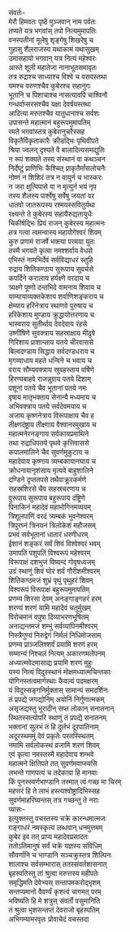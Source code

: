 संवर्तः-  
मेरौ हिमवतः पृष्ठे मुञ्जवान् नाम पर्वतः  
तप्यते यत्र भगवांस् तपो नित्यमुमापतिः  
वनस्पतीनां मूलेषु शृङ्गेषु शिखरेषु च  
गुहासु शैलराजस्य यथाकामं यथासुखम्  
उमासहायो भगवान् यत्र नित्यं महेश्वरः  
आस्ते शूली महातेजा नानाभूतसमावृतः  
तत्र रुद्राश्च साध्याश्च विश्वे च वसवस्तथा  
यमश्च वरुणश्चैव कुबेरश्च सहानुगः  
भूतानि च पिशाचाश्च नासत्यावपि चाश्विनौ  
गन्धर्वाप्सरसश्चैव यक्षा देवर्षयस्तथा  
आदित्या मरुतश्चैव यातुधानाश्च सर्वशः  
उपासन्ते महात्मानं बहुरूपमुमापतिम्  
रमते भगवांस्तत्र कुबेरानुचरैस्सह  
विकृतैर्विकृताकारैः क्रीडद्भिः पृथिवीपते  
श्रिया ज्वलन् दृश्यते वै बालादित्यसमद्युतिः  
न रूपं शक्यते तस्य संस्थानं वा कथञ्चन  
निर्देष्टुं प्राणिभिः कैश्चित् प्राकृतैर्मांसलोचनैः  
नोष्णं न शिशिरं तत्र न वायुर्न च भास्करः  
न जरा क्षुत्पिपासे वा न मृत्युर्न भयं नृप  
तस्य शैलस्य पार्श्वेषु सर्वेषु जयतां वर  
धातवो जातरूपस्य रश्मयस्सवितुर्यथा  
रक्ष्यन्ते ते कुबेरस्य सहायैरुद्यतायुधैः  
चिकीर्षद्भिः प्रियं राजन् कुबेरस्य महात्मनः  
तत्र गत्वा त्वमन्वास्य महायोगेश्वरं शिवम्  
कुरु प्रणामं राजर्षे भक्त्या परमया युतः  
तस्मै भगवते कृत्वा नमश्शर्वाय वेधसे  
एभिस्तं नामभिर्देवं सर्वविद्याधरं स्तुहि  
रुद्राय शितिकण्ठाय सुरूपाय सुवर्चसे  
कपर्दिने करालाय हर्यक्ष्णे वरदाय च  
त्र्यक्ष्णे पूष्णो दन्तभिदे वामनाय शिवाय च  
याम्यायाव्यक्तकेशाय शर्वाणिशङ्कराय च  
क्षेम्याय हरिनेत्राय स्थाणवे पुरुषाय च  
हरिकेशाय मुण्डाय क्रुद्धायोत्तरणाय च  
भास्वराय सुतीर्थाय देवदेवाय रंहसे  
उष्णीषिणे सुवक्त्राय सहस्राक्षाय मीढुषे  
गिरिशाय प्राशान्ताय यतये चीरवाससे  
बिल्वदण्डाय सिद्धाय सर्वदण्डधराय च  
मृगव्याधाय महते धन्विने च भवाय च  
वराय सौम्यवक्त्राय स्रुवहस्ताय वर्षिणे  
हिरण्यबाहवे राजन्नुग्राय पतये दिशाम्  
पशूनां पतये चैव भूतानां पतये नमः  
वृषाय मातृभक्ताय सेनान्यै मध्यमाय च  
अभिवक्त्राय पतये सर्वदेवमयाय च  
अजाय कृष्णनेत्राय विरूपाक्षाय चैव ह  
तीक्ष्णदंष्ट्राय तीक्ष्णाय वैश्वानरमुखाय च  
महात्मनेरनङ्गाय सर्वकायप्रमाथिने  
तथा रुद्राधिपतये पृथवे कृत्तिवाससे  
कपालमालिने चैव सुवर्णमुकुटाय च  
महादेवाय कृष्णाय त्र्यम्बकायानघाय च  
क्रोधनायानृशंसाय मृत्यवे बाहुशालिने  
दण्डिने दृप्ततपसे तथैवाक्रूरकर्मणे  
सहस्रशिरसे चैव सहस्रचरणाय च  
वुरूपाय सुरूपाय बहुरूपाय दंष्ट्रिणे  
पिनाकिनं महादेवं महाभोगिनमव्ययम्  
त्रिशूलपाणिं वरदं त्र्यम्बकं भुवनेश्वरम्  
त्रिपुरघ्नं त्रिनयनं त्रिलोकेशं महौजसम्  
प्रभवं सर्वभूतानां धातारं धरणीधरम्  
ईशानं शङ्करं सर्वं शिवं विश्वेश्वरं भवम्  
उमापतिं पशुपतिं विश्वरूपं महेश्वरम्  
विरूपाक्षं दशभुजं विष्यन्दं गोवृषध्वजम्  
उग्रं स्थाणुं शिवं घोरं शर्वं गौरीशमीश्वरम्  
शितिकण्ठमजं शुभ्रं पृथुं पृथुहरं शिवम्  
विश्वरूपं विरूपाक्षं बहुरूपमुमापतिम्  
प्रणम्य शिरसा देवम् अनङ्गाङ्गहरं हरम्  
शरण्यं शरणं यामि महादेवं चतुर्मुखम्  
विरोचमानं वपुषा दिव्याभरणभूषितम्  
अनाद्यन्तमजं शम्भुं सर्वव्यापिनमीश्वरम्  
निस्त्रैगुण्यं निरुद्वेगं निर्मलं निधिमोजसाम्  
प्रणम्य प्राञ्जलिश्शर्वं प्रयामि शरणं हरम्  
सम्मान्यं निश्चलं नित्यम् अकारणमलेपनम्  
अध्यात्मवेदमासाद्य प्रयामि शरणं मुहुः  
यस्य नित्यं विदुस्स्थानं मोक्षमध्यात्मचिन्तकाः  
योगिनस्तत्वमार्गस्थाः कैवल्यं पदमक्षरम्  
यं विदुस्सङ्गनिर्मुक्तास् सामान्यं समदर्शिनः  
तं प्रपद्ये जगद्योनिम् अयोनिं निर्गुणात्मकम्  
असृजद्यस्तु भूरादीन् सप्त लोकान् सनातनान्  
स्थितस्सत्योपरि स्थाणुं तं प्रपद्ये सनातनम्  
भक्तानां सुलभं तं हि दुर्लभं दूरपातिनाम्  
अदूरस्थममुं देवं प्रकृतेः परतस्स्थितम्  
नमामि सर्वलोकस्थं व्रजामि शरणं शिवम्  
एवं कृत्वा नमस्तस्मै महादेवाय शम्भवे  
महात्मने क्षितिपते तत् सुवर्णमवाप्स्यसि  
लभन्ते गाणपत्यं च तदेकाग्रा हि मानवाः  
किं पुनस्स्वर्णभाण्डानि तस्मात् त्वं गच्छ मा चिरम्  
महत्तरं हि ते लाभं हस्त्यश्वोष्ट्रादिभिस्सह  
सुवर्णमाहरिष्यन्तस् तत्र गच्छन्तु ते नराः  
व्यासः-  
इत्युक्तस्तु वचस्तस्य चक्रे कारन्धमात्मजः  
गङ्गाधरं नमस्कृत्य लब्धवान् धनमुत्तमम्  
कुबेर इव तत् प्राप्य महादेवप्रसादतः  
ततोऽतिमानुषं सर्वं चक्रे यज्ञस्य संविधिम्  
सौवर्णानि च भाण्डानि सञ्चक्रुस्तत्र शिल्पिनः  
शालाश्च सर्वसम्भारास् ततस्संवर्तशासनात्  
बृहस्पतिस्तु तां श्रुत्वा मरुत्तस्य महीपतेः  
समृद्धिमति देवेभ्यस् सन्तापमकरोद्भृशम्  
सन्तप्यमानो वैवर्ण्यं कृशत्वं चागमत् परम्  
भविष्यति हि मे शत्रुस् संवर्तो वसुमानिति  
तं श्रुत्वा भृशसन्तप्तं देवराजो बृहस्पतिम्  
अभिगम्यामरवृतः प्रोवाचेदं वचस्तदा  
